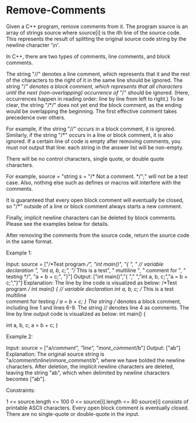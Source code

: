 # Remove-Comments

Given a C++ program, remove comments from it. The program source is an array of strings source where source[i] is the ith line of the source code. This represents the result of splitting the original source code string by the newline character '\n'.

In C++, there are two types of comments, line comments, and block comments.

The string "//" denotes a line comment, which represents that it and the rest of the characters to the right of it in the same line should be ignored.
The string "/*" denotes a block comment, which represents that all characters until the next (non-overlapping) occurrence of "*/" should be ignored. (Here, occurrences happen in reading order: line by line from left to right.) To be clear, the string "/*/" does not yet end the block comment, as the ending would be overlapping the beginning.
The first effective comment takes precedence over others.

For example, if the string "//" occurs in a block comment, it is ignored.
Similarly, if the string "/*" occurs in a line or block comment, it is also ignored.
If a certain line of code is empty after removing comments, you must not output that line: each string in the answer list will be non-empty.

There will be no control characters, single quote, or double quote characters.

For example, source = "string s = "/* Not a comment. */";" will not be a test case.
Also, nothing else such as defines or macros will interfere with the comments.

It is guaranteed that every open block comment will eventually be closed, so "/*" outside of a line or block comment always starts a new comment.

Finally, implicit newline characters can be deleted by block comments. Please see the examples below for details.

After removing the comments from the source code, return the source code in the same format.

 

Example 1:

Input: source = ["/*Test program */", "int main()", "{ ", "  // variable declaration ", "int a, b, c;", "/* This is a test", "   multiline  ", "   comment for ", "   testing */", "a = b + c;", "}"]
Output: ["int main()","{ ","  ","int a, b, c;","a = b + c;","}"]
Explanation: The line by line code is visualized as below:
/*Test program */
int main()
{ 
  // variable declaration 
int a, b, c;
/* This is a test
   multiline  
   comment for 
   testing */
a = b + c;
}
The string /* denotes a block comment, including line 1 and lines 6-9. The string // denotes line 4 as comments.
The line by line output code is visualized as below:
int main()
{ 
  
int a, b, c;
a = b + c;
}

Example 2:

Input: source = ["a/*comment", "line", "more_comment*/b"]
Output: ["ab"]
Explanation: The original source string is "a/*comment\nline\nmore_comment*/b", where we have bolded the newline characters.  After deletion, the implicit newline characters are deleted, leaving the string "ab", which when delimited by newline characters becomes ["ab"].
 

Constraints:

1 <= source.length <= 100
0 <= source[i].length <= 80
source[i] consists of printable ASCII characters.
Every open block comment is eventually closed.
There are no single-quote or double-quote in the input.
